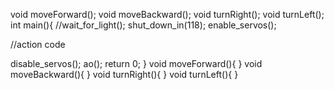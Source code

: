 void moveForward();
void moveBackward();
void turnRight();
void turnLeft();
int main(){
  //wait_for_light();
  shut_down_in(118);
  enable_servos();
  
  //action code
  
  disable_servos();
  ao();
  return 0;
}
void moveForward(){
}
void moveBackward(){
}
void turnRight(){
}
void turnLeft(){
}

